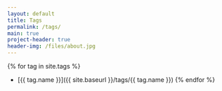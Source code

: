 ```yaml
---
layout: default
title: Tags
permalink: /tags/
main: true
project-header: true
header-img: /files/about.jpg
---
```

{% for tag in site.tags %}
* [{{ tag.name }}]({{ site.baseurl }}/tags/{{ tag.name }})
{% endfor %}
